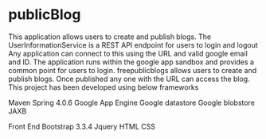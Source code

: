 # publicBlog
This application allows users to create and publish blogs. 
The UserInformationService is a REST API endpoint for users to login and logout
Any application can connect to this using the URL and valid google email and ID.
The application runs within the google app sandbox and provides a common point for users to login.
freepublicblogs allows users to create and publish blogs. Once published any one with the URL can access the blog.
This project has been developed using below frameworks

Maven
Spring 4.0.6
Google App Engine
Google datastore
Google blobstore
JAXB

Front End
Bootstrap 3.3.4
Jquery
HTML
CSS
